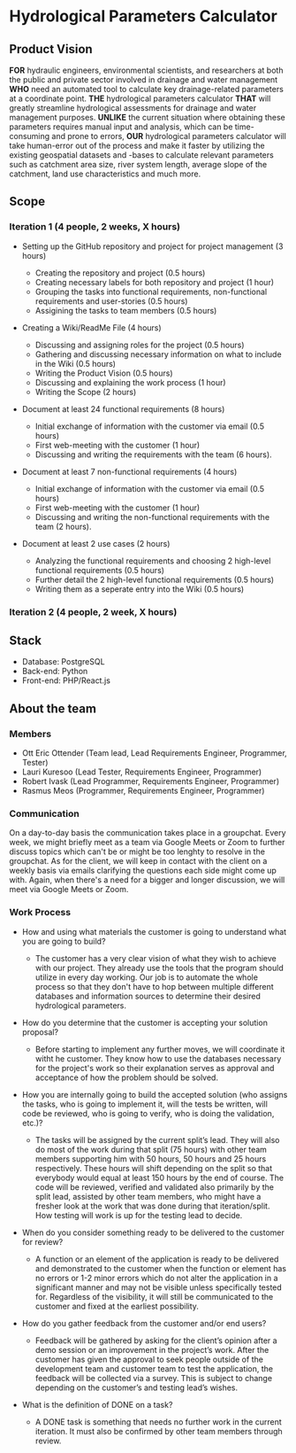 # Hydrological Parameters Calculator

## Product Vision
   
**FOR** hydraulic engineers, environmental scientists, and researchers at both the public and private sector involved in drainage and water management **WHO** need an automated tool to calculate key drainage-related parameters at a coordinate point. **THE** hydrological parameters calculator **THAT** will greatly streamline hydrological assessments for drainage and water management purposes. **UNLIKE** the current situation where obtaining these parameters requires manual input and analysis, which can be time-consuming and prone to errors, **OUR** hydrological parameters calculator will take human-error out of the process and make it faster by utilizing the existing geospatial datasets and -bases to calculate relevant parameters such as catchment area size, river system length, average slope of the catchment, land use characteristics and much more.

## Scope

### Iteration 1 (4 people, 2 weeks, X hours)

* Setting up the GitHub repository and project for project management (3 hours)
  - Creating the repository and project (0.5 hours)
  - Creating necessary labels for both repository and project (1 hour)
  - Grouping the tasks into functional requirements, non-functional requirements and user-stories (0.5 hours)
  - Assigining the tasks to team members (0.5 hours)

* Creating a Wiki/ReadMe File (4 hours)
  - Discussing and assigning roles for the project (0.5 hours)
  - Gathering and discussing necessary information on what to include in the Wiki (0.5 hours)
  - Writing the Product Vision (0.5 hours)
  - Discussing and explaining the work process (1 hour)
  - Writing the Scope (2 hours)
    
* Document at least 24 functional requirements (8 hours)
  - Initial exchange of information with the customer via email (0.5 hours)
  - First web-meeting with the customer (1 hour)
  - Discussing and writing the requirements with the team (6 hours).

* Document at least 7 non-functional requirements (4 hours)
  - Initial exchange of information with the customer via email (0.5 hours)
  - First web-meeting with the customer (1 hour)
  - Discussing and writing the non-functional requirements with the team (2 hours).

* Document at least 2 use cases (2 hours)
  - Analyzing the functional requirements and choosing 2 high-level functional requirements (0.5 hours)
  - Further detail the 2 high-level functional requirements (0.5 hours)
  - Writing them as a seperate entry into the Wiki (0.5 hours)


### Iteration 2 (4 people, 2 week, X hours)

## Stack
* Database: PostgreSQL
* Back-end: Python
* Front-end: PHP/React.js

## About the team
### Members
* Ott Eric Ottender (Team lead, Lead Requirements Engineer, Programmer, Tester)
* Lauri Kuresoo (Lead Tester, Requirements Engineer, Programmer)
* Robert Ivask (Lead Programmer, Requirements Engineer, Programmer)
* Rasmus Meos (Programmer, Requirements Engineer, Programmer)

### Communication
On a day-to-day basis the communication takes place in a groupchat. Every week, we might briefly meet as a team via Google Meets or Zoom to further discuss topics which can't be or might be too lenghty to resolve in the groupchat. As for the client, we will keep in contact with the client on a weekly basis via emails clarifying the questions each side might come up with. Again, when there's a need for a bigger and longer discussion, we will meet via Google Meets or Zoom.

### Work Process
* How and using what materials the customer is going to understand what you are going to build?
  - The customer has a very clear vision of what they wish to achieve with our project. They already use the tools that the program should utilize in every day working. Our job is to automate the whole process so that they don't have to hop between multiple different databases and information sources to determine their desired hydrological parameters. 

* How do you determine that the customer is accepting your solution proposal?
  - Before starting to implement any further moves, we will coordinate it witht he customer. They know how to use the databases necessary for the project's work so their explanation serves as approval and acceptance of how the problem should be solved.
    
* How you are internally going to build the accepted solution (who assigns the tasks, who is going to implement it, will the tests be written, will code be reviewed, who is going to verify, who is doing the validation, etc.)?
  - The tasks will be assigned by the current split’s lead. They will also do most of the work during that split (75 hours) with other team members supporting him with 50 hours, 50 hours and 25 hours respectively. These hours will shift depending on the split so that everybody would equal at least 150 hours by the end of course. The code will be reviewed, verified and validated also primarily by the split lead, assisted by other team members, who might have a fresher look at the work that was done during that iteration/split. How testing will work is up for the testing lead to decide.
 
* When do you consider something ready to be delivered to the customer for review?
  - A function or an element of the application is ready to be delivered and demonstrated to the customer when the function or element has no errors or 1-2 minor errors which do not alter the application in a significant manner and may not be visible unless specifically tested for. Regardless of the visibility, it will still be communicated to the customer and fixed at the earliest possibility.

* How do you gather feedback from the customer and/or end users?
  - Feedback will be gathered by asking for the client’s opinion after a demo session or an improvement in the project’s work.  After the customer has given the approval to seek people outside of the development team and customer team to test the application, the feedback will be collected via a survey. This is subject to change depending on the customer’s and testing lead’s wishes.
 
* What is the definition of DONE on a task?
  - A DONE task is something that needs no further work in the current iteration. It must also be confirmed by other team members through review.



